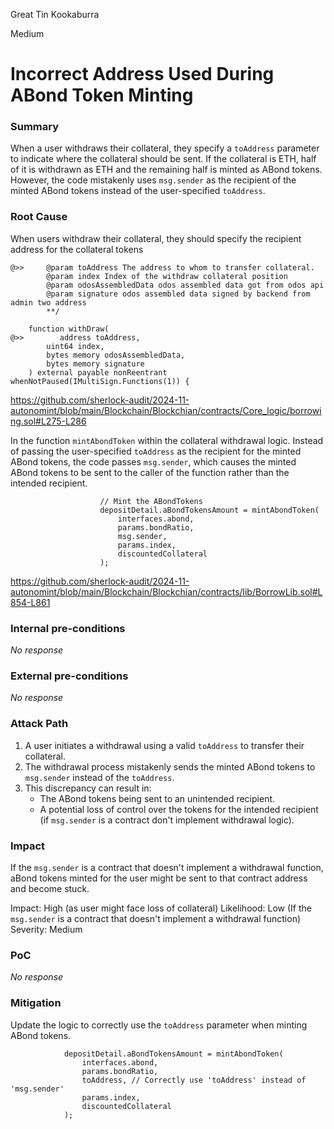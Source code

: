 Great Tin Kookaburra

Medium

# Incorrect Address Used During ABond Token Minting

### Summary

When a user withdraws their collateral, they specify a `toAddress` parameter to indicate where the collateral should be sent. If the collateral is ETH, half of it is withdrawn as ETH and the remaining half is minted as ABond tokens. However, the code mistakenly uses `msg.sender` as the recipient of the minted ABond tokens instead of the user-specified `toAddress`.


### Root Cause

When users withdraw their collateral, they should specify the recipient address for the collateral tokens

```solidity
@>>     @param toAddress The address to whom to transfer collateral.
        @param index Index of the withdraw collateral position
        @param odosAssembledData odos assembled data got from odos api
        @param signature odos assembled data signed by backend from admin two address
        **/

    function withDraw(
@>>        address toAddress,
        uint64 index,
        bytes memory odosAssembledData,
        bytes memory signature
    ) external payable nonReentrant whenNotPaused(IMultiSign.Functions(1)) {
```
https://github.com/sherlock-audit/2024-11-autonomint/blob/main/Blockchain/Blockchian/contracts/Core_logic/borrowing.sol#L275-L286



In the function `mintAbondToken` within the collateral withdrawal logic. Instead of passing the user-specified `toAddress` as the recipient for the minted ABond tokens, the code passes `msg.sender`, which causes the minted ABond tokens to be sent to the caller of the function rather than the intended recipient.


```solidity
                    // Mint the ABondTokens
                    depositDetail.aBondTokensAmount = mintAbondToken(
                        interfaces.abond,
                        params.bondRatio,
                        msg.sender,
                        params.index,
                        discountedCollateral
                    );
```
https://github.com/sherlock-audit/2024-11-autonomint/blob/main/Blockchain/Blockchian/contracts/lib/BorrowLib.sol#L854-L861


### Internal pre-conditions

_No response_

### External pre-conditions

_No response_

### Attack Path

1. A user initiates a withdrawal using a valid `toAddress` to transfer their collateral.
2. The withdrawal process mistakenly sends the minted ABond tokens to `msg.sender` instead of the `toAddress`.
3. This discrepancy can result in:
   - The ABond tokens being sent to an unintended recipient.
   - A potential loss of control over the tokens for the intended recipient (if `msg.sender` is a contract  don't implement withdrawal logic).


### Impact

If the `msg.sender` is a contract that doesn't implement a withdrawal function, aBond tokens minted for the user might be sent to that contract address and become stuck.

Impact: High (as user might face loss of collateral)
Likelihood: Low (If the `msg.sender` is a contract that doesn't implement a withdrawal function)
Severity: Medium


### PoC

_No response_

### Mitigation


Update the logic to correctly use the `toAddress` parameter when minting ABond tokens.


```solidity
            depositDetail.aBondTokensAmount = mintAbondToken(
                interfaces.abond,
                params.bondRatio,
                toAddress, // Correctly use 'toAddress' instead of 'msg.sender'
                params.index,
                discountedCollateral
            );
```